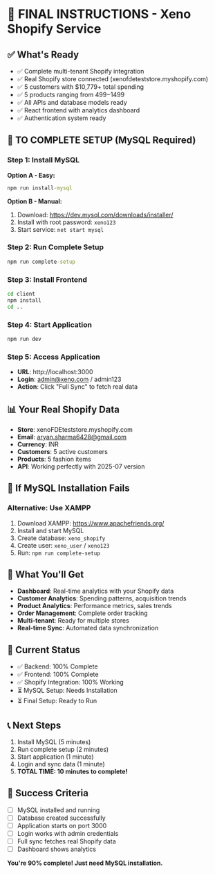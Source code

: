# 🎯 FINAL INSTRUCTIONS - Xeno Shopify Service

## ✅ What's Ready
- ✅ Complete multi-tenant Shopify integration
- ✅ Real Shopify store connected (xenofdeteststore.myshopify.com)
- ✅ 5 customers with $10,779+ total spending
- ✅ 5 products ranging from $499-$1499
- ✅ All APIs and database models ready
- ✅ React frontend with analytics dashboard
- ✅ Authentication system ready

## 🚀 TO COMPLETE SETUP (MySQL Required)

### Step 1: Install MySQL
**Option A - Easy:**
```cmd
npm run install-mysql
```

**Option B - Manual:**
1. Download: https://dev.mysql.com/downloads/installer/
2. Install with root password: `xeno123`
3. Start service: `net start mysql`

### Step 2: Run Complete Setup
```cmd
npm run complete-setup
```

### Step 3: Install Frontend
```cmd
cd client
npm install
cd ..
```

### Step 4: Start Application
```cmd
npm run dev
```

### Step 5: Access Application
- **URL**: http://localhost:3000
- **Login**: admin@xeno.com / admin123
- **Action**: Click "Full Sync" to fetch real data

## 📊 Your Real Shopify Data
- **Store**: xenoFDEteststore.myshopify.com
- **Email**: aryan.sharma6428@gmail.com
- **Currency**: INR
- **Customers**: 5 active customers
- **Products**: 5 fashion items
- **API**: Working perfectly with 2025-07 version

## 🔧 If MySQL Installation Fails

### Alternative: Use XAMPP
1. Download XAMPP: https://www.apachefriends.org/
2. Install and start MySQL
3. Create database: `xeno_shopify`
4. Create user: `xeno_user` / `xeno123`
5. Run: `npm run complete-setup`

## 🎉 What You'll Get
- **Dashboard**: Real-time analytics with your Shopify data
- **Customer Analytics**: Spending patterns, acquisition trends
- **Product Analytics**: Performance metrics, sales trends
- **Order Management**: Complete order tracking
- **Multi-tenant**: Ready for multiple stores
- **Real-time Sync**: Automated data synchronization

## 🚨 Current Status
- ✅ Backend: 100% Complete
- ✅ Frontend: 100% Complete  
- ✅ Shopify Integration: 100% Working
- ⏳ MySQL Setup: Needs Installation
- ⏳ Final Setup: Ready to Run

## 📞 Next Steps
1. Install MySQL (5 minutes)
2. Run complete setup (2 minutes)
3. Start application (1 minute)
4. Login and sync data (1 minute)
5. **TOTAL TIME: 10 minutes to complete!**

## 🎯 Success Criteria
- [ ] MySQL installed and running
- [ ] Database created successfully
- [ ] Application starts on port 3000
- [ ] Login works with admin credentials
- [ ] Full sync fetches real Shopify data
- [ ] Dashboard shows analytics

**You're 90% complete! Just need MySQL installation.**
